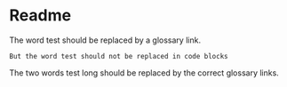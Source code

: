 # Readme

The word test should be replaced by a glossary link.

```
But the word test should not be replaced in code blocks
```

The two words test long should be replaced by the correct glossary links.

